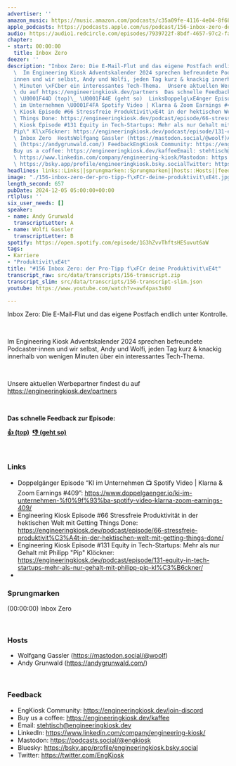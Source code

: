 ```yaml
---
advertiser: ''
amazon_music: https://music.amazon.com/podcasts/c35a09fe-4116-4e04-8f68-77d61b112e46/episodes/4a06f33f-c93f-4f4e-9974-c3be963ca869/engineering-kiosk-156-inbox-zero-der-pro-tipp-f%C3%BCr-deine-produktivit%C3%A4t
apple_podcasts: https://podcasts.apple.com/us/podcast/156-inbox-zero-der-pro-tipp-f%C3%BCr-deine-produktivit%C3%A4t/id1603082924?i=1000679301086&uo=4
audio: https://audio1.redcircle.com/episodes/7939722f-8bdf-4657-97c2-faade6e24ba6/stream.mp3
chapter:
- start: 00:00:00
  title: Inbox Zero
deezer: ''
description: "Inbox Zero: Die E-Mail-Flut und das eigene Postfach endlich unter Kontrolle.\
  \  Im Engineering Kiosk Adventskalender 2024 sprechen befreundete Podcaster\u22C5\
  innen und wir selbst, Andy und Wolfi, jeden Tag kurz & knackig innerhalb von wenigen\
  \ Minuten \xFCber ein interessantes Tech-Thema.  Unsere aktuellen Werbepartner findest\
  \ du auf https://engineeringkiosk.dev/partners  Das schnelle Feedback zur Episode:\
  \ \U0001F44D (top)\_ \U0001F44E (geht so)  LinksDoppelg\xE4nger Episode \u201CKI\
  \ im Unternehmen \U0001F4FA Spotify Video | Klarna & Zoom Earnings #409\u201D: https://www.doppelgaenger.io/ki-im-unternehmen-%f0%9f%93%ba-spotify-video-klarna-zoom-earnings-409/Engineering\
  \ Kiosk Episode #66 Stressfreie Produktivit\xE4t in der hektischen Welt mit Getting\
  \ Things Done: https://engineeringkiosk.dev/podcast/episode/66-stressfreie-produktivit%C3%A4t-in-der-hektischen-welt-mit-getting-things-done/Engineering\
  \ Kiosk Episode #131 Equity in Tech-Startups: Mehr als nur Gehalt mit Philipp \"\
  Pip\" Kl\xF6ckner: https://engineeringkiosk.dev/podcast/episode/131-equity-in-tech-startups-mehr-als-nur-gehalt-mit-philipp-pip-kl%C3%B6ckner/Sprungmarken(00:00:00)\
  \ Inbox Zero  HostsWolfgang Gassler (https://mastodon.social/@woolf)Andy Grunwald\
  \ (https://andygrunwald.com/) FeedbackEngKiosk Community: https://engineeringkiosk.dev/join-discord\_\
  Buy us a coffee: https://engineeringkiosk.dev/kaffeeEmail: stehtisch@engineeringkiosk.devLinkedIn:\
  \ https://www.linkedin.com/company/engineering-kiosk/Mastodon: https://podcasts.social/@engkioskBluesky:\
  \ https://bsky.app/profile/engineeringkiosk.bsky.socialTwitter: https://twitter.com/EngKiosk"
headlines: links::Links||sprungmarken::Sprungmarken||hosts::Hosts||feedback::Feedback
image: "./156-inbox-zero-der-pro-tipp-f\xFCr-deine-produktivit\xE4t.jpg"
length_second: 657
pubDate: 2024-12-05 05:00:00+00:00
rtlplus: ''
six_user_needs: []
speaker:
- name: Andy Grunwald
  transcriptLetter: A
- name: Wolfi Gassler
  transcriptLetter: B
spotify: https://open.spotify.com/episode/1G3hZvvThftsHESuvut6aW
tags:
- Karriere
- "Produktivit\xE4t"
title: "#156 Inbox Zero: der Pro-Tipp f\xFCr deine Produktivit\xE4t"
transcript_raw: src/data/transcripts/156-transcript.zip
transcript_slim: src/data/transcripts/156-transcript-slim.json
youtube: https://www.youtube.com/watch?v=awf4pas3s0U

---
```

<p><span>Inbox Zero: Die E-Mail-Flut und das eigene Postfach endlich unter Kontrolle.</span></p><p><br></p><p><span>Im Engineering Kiosk Adventskalender 2024 sprechen befreundete Podcaster⋅innen und wir selbst, Andy und Wolfi, jeden Tag kurz &amp; knackig innerhalb von wenigen Minuten über ein interessantes Tech-Thema.</span></p><p><br></p><p><span>Unsere aktuellen Werbepartner findest du auf </span><a href="https://engineeringkiosk.dev/partners">https://engineeringkiosk.dev/partners</a></p><p><br></p><p><strong>Das schnelle Feedback zur Episode:</strong></p><p><a href="https://api.openpodcast.dev/feedback/156/upvote" rel="nofollow"><strong>👍 (top)</strong></a><strong>  </strong><a href="https://api.openpodcast.dev/feedback/156/downvote" rel="nofollow"><strong>👎 (geht so)</strong></a></p><p><br></p><h3 id="links">Links</h3><ul><li><span>Doppelgänger Episode “KI im Unternehmen 📺 Spotify Video | Klarna &amp; Zoom Earnings #409”: </span><a href="https://www.doppelgaenger.io/ki-im-unternehmen-%f0%9f%93%ba-spotify-video-klarna-zoom-earnings-409/" rel="nofollow">https://www.doppelgaenger.io/ki-im-unternehmen-%f0%9f%93%ba-spotify-video-klarna-zoom-earnings-409/</a></li><li><span>Engineering Kiosk Episode #66 Stressfreie Produktivität in der hektischen Welt mit Getting Things Done: </span><a href="https://engineeringkiosk.dev/podcast/episode/66-stressfreie-produktivit%C3%A4t-in-der-hektischen-welt-mit-getting-things-done/">https://engineeringkiosk.dev/podcast/episode/66-stressfreie-produktivit%C3%A4t-in-der-hektischen-welt-mit-getting-things-done/</a></li><li><span>Engineering Kiosk Episode #131 Equity in Tech-Startups: Mehr als nur Gehalt mit Philipp &#34;Pip&#34; Klöckner: </span><a href="https://engineeringkiosk.dev/podcast/episode/131-equity-in-tech-startups-mehr-als-nur-gehalt-mit-philipp-pip-kl%C3%B6ckner/">https://engineeringkiosk.dev/podcast/episode/131-equity-in-tech-startups-mehr-als-nur-gehalt-mit-philipp-pip-kl%C3%B6ckner/</a></li><li><br></li></ul><h3 id="sprungmarken">Sprungmarken</h3><p><span>(00:00:00) Inbox Zero</span></p><p><br></p><h3 id="hosts">Hosts</h3><ul><li><span>Wolfgang Gassler (</span><a href="https://mastodon.social/@woolf" rel="nofollow">https://mastodon.social/@woolf</a><span>)</span></li><li><span>Andy Grunwald (</span><a href="https://andygrunwald.com/" rel="nofollow">https://andygrunwald.com/</a><span>)</span></li></ul><p><br></p><h3 id="feedback">Feedback</h3><ul><li><span>EngKiosk Community: </span><a href="https://engineeringkiosk.dev/join-discord">https://engineeringkiosk.dev/join-discord</a><span> </span></li><li><span>Buy us a coffee: </span><a href="https://engineeringkiosk.dev/kaffee">https://engineeringkiosk.dev/kaffee</a></li><li><span>Email: </span><a href="mailto:stehtisch@engineeringkiosk.dev" rel="nofollow">stehtisch@engineeringkiosk.dev</a></li><li><span>LinkedIn: </span><a href="https://www.linkedin.com/company/engineering-kiosk/" rel="nofollow">https://www.linkedin.com/company/engineering-kiosk/</a></li><li><span>Mastodon: </span><a href="https://podcasts.social/@engkiosk" rel="nofollow">https://podcasts.social/@engkiosk</a></li><li><span>Bluesky: </span><a href="https://bsky.app/profile/engineeringkiosk.bsky.social" rel="nofollow">https://bsky.app/profile/engineeringkiosk.bsky.social</a></li><li><span>Twitter: </span><a href="https://twitter.com/EngKiosk" rel="nofollow">https://twitter.com/EngKiosk</a></li></ul>